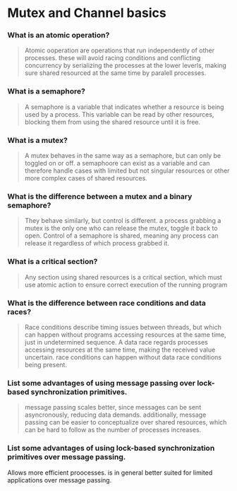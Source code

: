 # Mutex and Channel basics

### What is an atomic operation?
> Atomic ooperation are operations that run independently of other processes.  these will avoid  racing conditions and conflicting concurrency by serializing the processes at the lower leverls, making sure shared resourced at the same time by paralell processes.

### What is a semaphore?
> A semaphore is a variable that indicates whether a resource is being used by a process. This variable can be read by other resources, blocking them from using the shared resource until it is free.

### What is a mutex?
> A mutex behaves in the same way as a semaphore, but can only be toggled on or off. a semaphoore can exist as a variable and can therefore handle cases with limited but not singular resources or other more complex cases of shared resources. 

### What is the difference between a mutex and a binary semaphore?
> They behave similarly, but control is different. a process grabbing a mutex is the only one who can release the mutex, toggle it back to open. Control of a semaphore is shared, meaning any process can release it regardless of which process grabbed it. 

### What is a critical section?
> Any section using shared resources is a critical section, which must use atomic action to ensure correct execution of the running program

### What is the difference between race conditions and data races?
 > Race conditions describe timing issues between threads, but which can happen without programs accessing resources at the same time, just in undetermined sequence. A data race regards processes accessing resources at the same time,  making the received value uncertain. race conditions can happen without data race conditions being present.

### List some advantages of using message passing over lock-based synchronization primitives.
> message passing scales better, since messages can be sent asyncronously, reducing data demands. additionally, message passing can be easier to conceptualize over shared resources, which can be hard to follow as the number of processes increases. 

### List some advantages of using lock-based synchronization primitives over message passing.
Allows more efficient proocesses. is  in general better suited for limited applications over message passing. 
